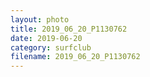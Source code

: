 ```yaml
---
layout: photo
title: 2019_06_20_P1130762
date: 2019-06-20
category: surfclub
filename: 2019_06_20_P1130762
---
```

